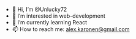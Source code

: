 - 👋 Hi, I’m @Unlucky72
- 👀 I’m interested in web-development
- 🌱 I’m currently learning React
- 📫 How to reach me: alex.karonen@gmail.com

<!---
Unlucky72/Unlucky72 is a ✨ special ✨ repository because its `README.md` (this file) appears on your GitHub profile.
You can click the Preview link to take a look at your changes.
--->
